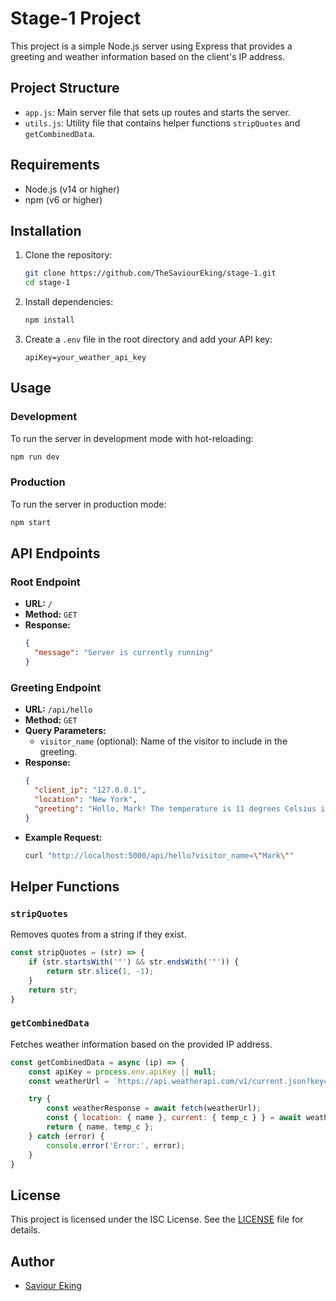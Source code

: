# Stage-1 Project

This project is a simple Node.js server using Express that provides a greeting and weather information based on the client's IP address.

## Project Structure

- `app.js`: Main server file that sets up routes and starts the server.
- `utils.js`: Utility file that contains helper functions `stripQuotes` and `getCombinedData`.

## Requirements

- Node.js (v14 or higher)
- npm (v6 or higher)

## Installation

1. Clone the repository:
   ```bash
   git clone https://github.com/TheSaviourEking/stage-1.git
   cd stage-1
   ```

2. Install dependencies:
   ```bash
   npm install
   ```

3. Create a `.env` file in the root directory and add your API key:
   ```
   apiKey=your_weather_api_key
   ```

## Usage

### Development

To run the server in development mode with hot-reloading:

```bash
npm run dev
```

### Production

To run the server in production mode:

```bash
npm start
```

## API Endpoints

### Root Endpoint

- **URL:** `/`
- **Method:** `GET`
- **Response:**
  ```json
  {
    "message": "Server is currently running"
  }
  ```

### Greeting Endpoint

- **URL:** `/api/hello`
- **Method:** `GET`
- **Query Parameters:**
  - `visitor_name` (optional): Name of the visitor to include in the greeting.
- **Response:**
  ```json
  {
    "client_ip": "127.0.0.1",
    "location": "New York",
    "greeting": "Hello, Mark! The temperature is 11 degrees Celsius in New York"
  }
  ```
- **Example Request:**
  ```bash
  curl "http://localhost:5000/api/hello?visitor_name=\"Mark\""
  ```

## Helper Functions

### `stripQuotes`

Removes quotes from a string if they exist.

```javascript
const stripQuotes = (str) => {
    if (str.startsWith('"') && str.endsWith('"')) {
        return str.slice(1, -1);
    }
    return str;
}
```

### `getCombinedData`

Fetches weather information based on the provided IP address.

```javascript
const getCombinedData = async (ip) => {
    const apiKey = process.env.apiKey || null;
    const weatherUrl = `https://api.weatherapi.com/v1/current.json?key=${apiKey}&q=${ip}`;

    try {
        const weatherResponse = await fetch(weatherUrl);
        const { location: { name }, current: { temp_c } } = await weatherResponse.json();
        return { name, temp_c };
    } catch (error) {
        console.error('Error:', error);
    }
}
```

## License

This project is licensed under the ISC License. See the [LICENSE](LICENSE) file for details.

## Author

- [Saviour Eking](https://github.com/TheSaviourEking)
